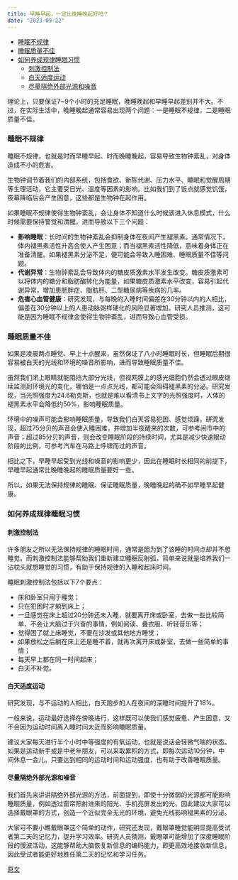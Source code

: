 ```yaml
---
title: 早睡早起，一定比晚睡晚起好吗？
date: "2023-09-22"
---
```


- [睡眠不规律](#睡眠不规律)
- [睡眠质量不佳](#睡眠质量不佳)
- [如何养成规律睡眠习惯](#如何养成规律睡眠习惯)
  - [刺激控制法](#刺激控制法)
  - [白天适度运动](#白天适度运动)
  - [尽量隔绝外部光源和噪音](#尽量隔绝外部光源和噪音)


理论上，只要保证7~9个小时的充足睡眠，晚睡晚起和早睡早起差别并不大。不过，在实际生活中，晚睡晚起通常容易出现两个问题：一是睡眠不规律，二是睡眠质量不佳。

### 睡眠不规律

睡眠不规律，也就是时而早睡早起、时而晚睡晚起，容易导致生物钟紊乱，对身体造成不小的危害。

生物钟调节着我们的内部系统，包括食欲、新陈代谢、压力水平、睡眠和觉醒周期等生理活动，它主要受日光、温度等因素的影响。比如我们到了饭点就感觉饥饿，夜幕降临后会产生困意，这些都是生物钟在起作用。

如果睡眠不规律使得生物钟紊乱，会让身体不知道什么时候该进入休息模式，什么时候需要保持警觉和清醒，进而导致以下三个问题：

- **影响睡眠**：长时间的生物钟紊乱会抑制身体在夜间产生褪黑素。通常情况下，体内褪黑素活性升高会使人产生困意；而当褪黑素活性降低，意味着身体正在准备清醒。如果褪黑素分泌不足，便可能会导致入睡困难、睡眠质量不佳等问题。
- **代谢异常**：生物钟紊乱会导致体内的糖皮质激素水平发生改变。糖皮质激素可以将体内的糖分和脂肪酸转化为能量，如果糖皮质激素水平改变，容易引起代谢异常，增加患肥胖症、脂肪肝、二型糖尿病等疾病的几率。
- **危害心血管健康**：研究发现，与每晚的入睡时间偏差在30分钟以内的人相比，偏差在30分钟以上的人患动脉粥样硬化的风险显著增加。研究人员推测，这可能是因为睡眠不规律会使得生物钟紊乱，进而导致心血管受损。

### 睡眠质量不佳

如果是凌晨两点睡觉、早上十点醒来，虽然保证了八小时睡眠时长，但睡眠后期很容易被白天的光线和环境的噪音所影响，进而导致睡眠质量不佳。

虽然我们闭上眼睛就能阻挡大部分光线，但视网膜上的感光细胞仍然会透过眼皮继续监测到环境光的变化，哪怕是一点点光线，都可能会阻碍褪黑素的分泌。研究发现，当光照强度为24.6勒克斯，也就是难以看清书上文字的光照强度时，人体的褪黑素水平会降低约50%，影响睡眠质量。

环境中的噪声可能会影响睡眠质量，导致我们白天容易犯困、感觉烦躁。研究发现，超过75分贝的声音会使入睡困难，并增加半夜醒来的次数，可参考闹市中的声音；超过85分贝的声音，则会改变睡眠阶段的持续时间，尤其是减少快速眼动阶段的比例，可参考汽车在马路上呼啸而过的声音。

相比之下，早睡早起受到光线和噪音的影响更少，因此在睡眠时长相同的前提下，早睡早起通常比晚睡晚起的睡眠质量要好一些。

所以，如果无法保持规律的睡眠、保证睡眠质量，晚睡晚起的确不如早睡早起健康。

### 如何养成规律睡眠习惯

#### 刺激控制法

许多朋友之所以无法保持规律的睡眠时间，通常是因为到了该睡的时间点却并不想睡觉。而刺激控制法能够帮助我们重新建立睡眠反射弧，简单来说就是培养我们一沾枕头就想睡觉的习惯，有助于保持规律的入睡和起床时间。

睡眠刺激控制法包括以下7个要点：

- 床和卧室只用于睡觉；
- 只在犯困时才躺到床上；
- 一旦感觉在床上超过20分钟还未入睡，就要离开床或卧室，去做一些比较简单、不会让大脑过于兴奋的事情，例如阅读、叠衣服、听轻音乐等；
- 觉得困了就上床睡觉，不要在沙发或其他地方睡觉；
- 如果放松之后躺在床上还是睡不着，就再次离开床或卧室，去做一些简单的事情；
- 每天早上都在同一时间起床；
- 白天不补觉。

#### 白天适度运动

研究发现，与不运动的人相比，白天跑步的人在夜间的深睡时间提升了18%。

一般来说，运动最好选择在傍晚进行，这样既可以使我们感觉疲惫、产生困意，又不会因为运动时间离入睡时间太近而影响睡眠质量。

建议大家每天进行半个小时中等强度的有氧运动，也就是说话会轻微气喘的状态。如果是运动新手或是中老年朋友，可以采取累积的方式，即每次运动10分钟，中间休息一会儿，只要达到相同的运动时间和运动强度，也有助于改善睡眠质量。

#### 尽量隔绝外部光源和噪音

我们首先来讲讲隔绝外部光源的方法，前面提到，即使十分微弱的光源都可能影响睡眠质量，例如透过窗帘照射进来的阳光、手机亮屏发出的光，因此建议大家可以选择戴眼罩的方式，创造一个近似完全无光的环境，避免光线影响褪黑素的分泌。

大家可不要小瞧戴眼罩这个简单的动作，研究还发现，戴眼罩睡觉能明显提高受试者第二天的记忆力，提升学习效率。研究人员猜测，戴眼罩可能增加了深度睡眠阶段的慢波活动，这能够帮助大脑恢复新信息的编码能力，即更高效地接收新信息，因此受试者能更好地胜任第二天的记忆和学习任务。

[原文](https://mp.weixin.qq.com/s?__biz=MzA5ODY0ODgzMA==&mid=2662870660&idx=1&sn=e14595c1212e19a59139c987178a5ce5&chksm=8bc2d915bcb550033463e7e3612d72d13b0f892a69e00fe7796d8b7eeb837c95e317afb0f0f5&mpshare=1&scene=23&srcid=0922hZ6uTByTxFDeCuFGuc0q&sharer_shareinfo=5dfe097b3e533e9ac88bc9210296cf0f&sharer_shareinfo_first=86b8cc645b08021a3876e9c84e5320bc#rd)
